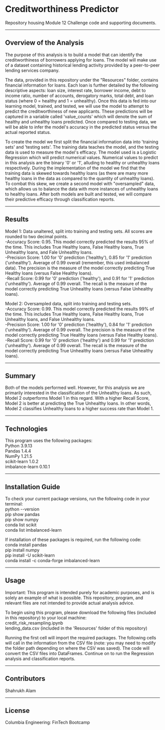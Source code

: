 # Creditworthiness Predictor 
Repository housing Module 12 Challenge code and supporting documents.

---

## Overview of the Analysis

The purpose of this analysis is to build a model that can identify the creditworthiness of borrowers applying for loans. The model will make use of a dataset containing historical lending activity provided by a peer-to-peer lending services company.   

The data, provided in this repository under the "Resources" folder, contains financial information for loans. Each loan is further detailed by the following descriptive aspects: loan size, interest rate, borrower income, debt to income ratio, number of accounts, derogatory marks, total debt, and loan status (where 0 = healthy and 1 = unhealthy). Once this data is fed into our learning model, trained, and tested, we will use the model to attempt to predict the creditworthiness of new applicants. These predictions will be captured in a variable called 'value_counts' which will denote the sum of healthy and unhealthy loans predicted. Once compared to testing data, we will be able to infer the model's accuracy in the predicted status versus the actual reported status.  

To create the model we first split the financial information data into 'training sets' and 'testing sets'. The training data teaches the model, and the testing data is used to measure the model's efficacy. The model used is a Logistic Regression which will predict numerical values. Numerical values to predict in this analysis are the binary '0' or '1', alluding to healthy or unhealthy loans respectively. During the implementation of the model we find that the training data is skewed towards healthy loans (as there are many more healthy loans in the data as compared to the quantity of unhealthy loans). To combat this skew, we create a second model with "oversampled" data, which allows us to balance the data with more instances of unhealthy loans to healthy loans. After both models are built and tested, we will compare their predictive efficacy through classification reports.  

---

## Results  

Model 1: Data unaltered, split into training and testing sets. All scores are rounded to two decimal points.  
-Accuracy Score: 0.95. This model correctly predicted the results 95% of the time. This includes True Healthy loans, False Healthy loans, True Unhealthy loans, and Fale Unhealthy loans.  
-Precision Score: 1.00 for '0' prediction ('healthy'), 0.85 for '1' prediction ('unhealthy'). Average of 0.99 overall (remember, this used imbalanced data). The precision is the measure of the model correctly predicting True Healthy loans (versus False Healthy loans).  
-Recall Score: 0.99 for '0' prediction ('healthy'), and 0.91 for '1' prediction ('unhealthy'). Average of 0.99 overall. The recall is the measure of the model correctly predicting True Unhealthy loans (versus False Unhealthy loans).  

Model 2: Oversampled data, split into training and testing sets.  
-Accuracy Score: 0.99. This model correctly predicted the results 99% of the time. This includes True Healthy loans, False Healthy loans, True Unhealthy loans, and False Unhealthy loans.  
-Precision Score: 1.00 for '0' prediction ('healthy'), 0.84 for '1' prediction ('unhealthy'). Average of 0.99 overall. The precision is the measure of the model correctly predicting True Healthy loans (versus False Healthy loans).  
-Recall Score: 0.99 for '0' prediction ('healthy') and 0.99 for '1' prediction ('unhealthy'). Average of 0.99 overall. The recall is the measure of the model correctly predicting True Unhealthy loans (versus False Unhealthy loans). 

---

## Summary

Both of the models performed well. However, for this analysis we are primarily interested in the classification of the Unhealthy loans. As such, Model 2 outperforms Model 1 in this regard. With a higher Recall Score, Model 2 is better at predicting the True Unhealthy loans. In other words, Model 2 classifies Unhealthy loans to a higher success rate than Model 1. 

---

## Technologies

This program uses the following packages:  
Python 3.9.13   
Pandas 1.4.4  
NumPy 1.21.5  
scikit-learn 1.0.2  
imbalance-learn 0.10.1  

---

## Installation Guide 

To check your current package versions, run the following code in your terminal:  
python --version  
pip show pandas  
pip show numpy  
conda list scikit  
conda list imbalanced-learn 

If installation of these packages is required, run the following code:  
conda install pandas  
pip install numpy  
pip install -U scikit-learn   
conda install -c conda-forge imbalanced-learn    

---

## Usage

Important: This program is intended purely for academic purposes, and is solely an example of what is possible. This repository, program, and relevant files are not intended to provide actual analysis advice.   

To begin using this program, please download the following files (included in this repository) to your local machine:  
credit_risk_resampling.ipynb  
lending_data.csv (included in the 'Resources' folder of this repository)  

Running the first cell will import the required packages. The following cells will call in the information from the CSV file (note: you may need to modify the folder path depending on where the CSV was saved). The code will convert the CSV files into DataFrames. Continue on to run the Regression analysis and classification reports. 

---

## Contributors

Shahrukh Alam

---

## License

Columbia Engineering: FinTech Bootcamp